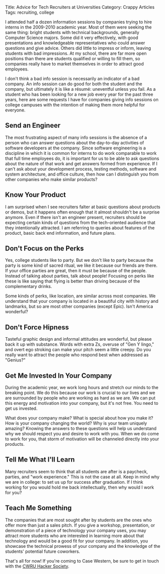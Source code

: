 Title: Advice for Tech Recruiters at Universities
Category: Crappy Articles
Tags: recruiting, college

I attended half a dozen information sessions by companies trying to hire
interns in the 2009-2010 academic year. Most of them were seeking the same
thing: bright students with technical backgrounds, generally Computer Science
majors. Some did it very effectively, with good presentations and knowledgeable
representatives who could answer questions and give advice. Others did little
to impress or inform, leaving students with bad impressions. At my school,
there are far more open positions than there are students qualified or willing
to fill them, so companies really have to market themselves in order to attract
good employees.

I don't think a bad info session is necessarily an indicator of a bad company.
An info session can do good for both the student and the company, but
ultimately it is like a résumé: uneventful unless you fail. As a student who
has been looking for a new job every year for the past three years, here are
some requests I have for companies giving info sessions on college campuses
with the intention of making them more helpful for everyone.

## Send an Engineer

The most frustrating aspect of many info sessions is the absence of a person
who can answer questions about the day-to-day activities of software developers
at the company. Since software engineering is a discipline in which it is
common for interns to do work comparable to work that full time employees do,
it is important for us to be able to ask questions about the nature of that
work and get answers formed from experience. If I can't ask about your
development process, testing methods, software and system architecture, and
office culture, then how can I distinguish you from other companies who make
similar products?

## Know Your Product

I am surprised when I see recruiters falter at basic questions about products
or demos, but it happens often enough that it almost shouldn't be a surprise
anymore. Even if there isn't an engineer present, recruiters should be
expecting certain kinds of questions from the tech-oriented audience that they
intentionally attracted. I am referring to queries about features of the
product, basic back end information, and future plans.

## Don't Focus on the Perks

Yes, college students like to party. But we don't like to party because the
party is some kind of sacred ritual, we like it because our friends are there.
If your office parties are great, then it must be because of the people.
Instead of talking about parties, talk about people! Focusing on perks like
these is like saying that flying is better than driving because of the
complementary drinks.

Some kinds of perks, like location, are similar across most companies. We
understand that your company is located in a beautiful city with history and
landmarks, but so are most other companies (except Epic). Isn't America
wonderful?

## Don't Force Hipness

Tasteful graphic design and informal attitudes are wonderful, but please back
it up with substance. Words with extra Zs, overuse of "Gen Y lingo," and overt
ego stroking can make your pitch seem a little creepy. Do you really want to
attract the people who respond best when addressed as "Genius?"

## Get Me Invested In Your Company

During the academic year, we work long hours and stretch our minds to the
breaking point. We do this because our work is crucial to our lives and we are
surrounded by people who are working as hard as we are. We can put this energy
and motivation into your company, but it's not free. You need to get us
invested.

What does your company make? What is special about how you make it? How is your
company changing the world? Why is your team uniquely amazing? Knowing the
answers to these questions will help us understand why we should respect you
and desire to work with you. When we do come to work for you, that storm of
motivation will be channeled directly into your products.

## Tell Me What I'll Learn

Many recruiters seem to think that all students are after is a paycheck,
parties, and "work experience." This is not the case at all. Keep in mind why
we are in college: to set us up for success after graduation. If I think
working for you would hold me back intellectually, then why would I work for
you?

## Teach Me Something

The companies that are most sought after by students are the ones who offer
more than just a sales pitch. If you give a workshop, presentation, or
demonstration of a piece of technology your company uses, you may attract more
students who are interested in learning more about that technology and would be
a good fit for your company. In addition, you showcase the technical prowess of
your company and the knowledge of the students' potential future coworkers.

That's all for now! If you're coming to Case Western, be sure to get in touch
with the [CWRU Hacker Society](http://hacsoc.org/).


